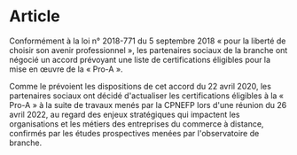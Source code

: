 # Article

Conformément à la loi n° 2018-771 du 5 septembre 2018 « pour la liberté de choisir son avenir professionnel », les partenaires sociaux de la branche ont négocié un accord prévoyant une liste de certifications éligibles pour la mise en œuvre de la « Pro-A ».

Comme le prévoient les dispositions de cet accord du 22 avril 2020, les partenaires sociaux ont décidé d'actualiser les certifications éligibles à la « Pro-A » à la suite de travaux menés par la CPNEFP lors d'une réunion du 26 avril 2022, au regard des enjeux stratégiques qui impactent les organisations et les métiers des entreprises du commerce à distance, confirmés par les études prospectives menées par l'observatoire de branche.

  
